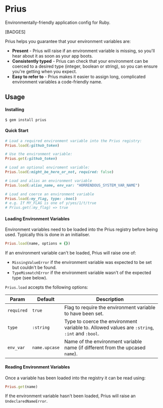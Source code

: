 # Prius
Environmentally-friendly application config for Ruby.

[BADGES]

Prius helps you guarantee that your environment variables are:

- **Present** - Prius will raise if an environment variable is missing, so you'll hear about it as soon as your app boots.
- **Consistently typed** - Prius can check that your environment can be coerced to a desired type (integer, boolean or string), so you can ensure you're getting when you expect.
- **Easy to refer to** - Prius makes it easier to assign long, complicated environment variables a code-friendly name.

## Usage

#### Installing

```
$ gem install prius
```

#### Quick Start

```ruby
# Load a required environment variable into the Prius registry:
Prius.load(:github_token)

# Use the environment variable:
Prius.get(:github_token)

# Load an optional enviroment variable:
Prius.load(:might_be_here_or_not, required: false)

# Load and alias an environment variable
Prius.load(:alias_name, env_var: "HORRENDOUS_SYSTEM_VAR_NAME")

# Load and coerce an environment variable
Prius.load(:my_flag, type: :bool)
# e.g. If MY_FLAG is one of y/yes/1/t/true
# Prius.get(:my_flag) => true
```

#### Loading Environment Variables

Environment variables need to be loaded into the Prius registry before being
used. Typically this is done in an initialiser.

```ruby
Prius.load(name, options = {})
```

If an environment variable can't be loaded, Prius will raise one of:
- `MissingValueError` if the environment variable was expected to be set but couldn't be found.
- `TypeMismatchError` if the environment variable wasn't of the expected type (see below).

`Prius.load` accepts the following options:

| Param             | Default       | Description                                                                               |
|-------------------|---------------|-------------------------------------------------------------------------------------------|
| `required`        | `true`        | Flag to require the environment variable to have been set.                                |
| `type`            | `:string`     | Type to coerce the environment variable to. Allowed values are `:string`, `:int` and `:bool`. |
| `env_var`         | `name.upcase` | Name of the environment variable name (if different from the upcased `name`).             |

#### Reading Environment Variables

Once a variable has been loaded into the registry it can be read using:

```ruby
Prius.get(name)
```

If the environment variable hasn't been loaded, Prius will raise an `UndeclaredNameError`.
